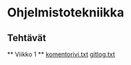 # Ohjelmistotekniikka
## Tehtävät
** Viikko 1 **
[komentorivi.txt](https://github.com/maxxof/ot-harjoitustyo/blob/master/laskarit/viikko1/komentorivi.txt)
[gitlog.txt](https://github.com/maxxof/ot-harjoitustyo/blob/master/laskarit/viikko1/gitlog.txt)
